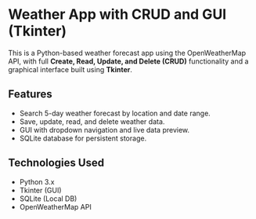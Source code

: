 # Weather App with CRUD and GUI (Tkinter)

This is a Python-based weather forecast app using the OpenWeatherMap API, with full **Create, Read, Update, and Delete (CRUD)** functionality and a graphical interface built using **Tkinter**.

## Features

- Search 5-day weather forecast by location and date range.
- Save, update, read, and delete weather data.
- GUI with dropdown navigation and live data preview.
- SQLite database for persistent storage.

## Technologies Used

- Python 3.x
- Tkinter (GUI)
- SQLite (Local DB)
- OpenWeatherMap API
